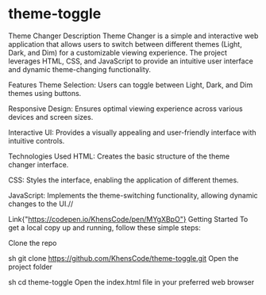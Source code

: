 # theme-toggle
Theme Changer
Description
Theme Changer is a simple and interactive web application that allows users to switch between different themes (Light, Dark, and Dim) for a customizable viewing experience. The project leverages HTML, CSS, and JavaScript to provide an intuitive user interface and dynamic theme-changing functionality.

Features
Theme Selection: Users can toggle between Light, Dark, and Dim themes using buttons.

Responsive Design: Ensures optimal viewing experience across various devices and screen sizes.

Interactive UI: Provides a visually appealing and user-friendly interface with intuitive controls.

Technologies Used
HTML: Creates the basic structure of the theme changer interface.

CSS: Styles the interface, enabling the application of different themes.

JavaScript: Implements the theme-switching functionality, allowing dynamic changes to the UI.//

Link{"https://codepen.io/KhensCode/pen/MYgXBpO"}
Getting Started
To get a local copy up and running, follow these simple steps:

Clone the repo

sh
git clone https://github.com/KhensCode/theme-toggle.git
Open the project folder

sh
cd theme-toggle
Open the index.html file in your preferred web browser
